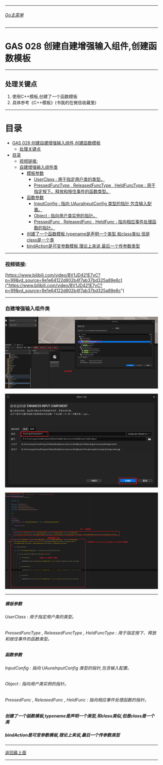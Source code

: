 ___________________________________________________________________________________________

###### [Go主菜单](../MainMenu.md)
___________________________________________________________________________________________

# GAS 028 创建自建增强输入组件,创建函数模板
___________________________________________________________________________________________
## 处理关键点
1. 使用C++模板,创建了一个函数模板
2. 具体参考《C++模板》(书我的在微信收藏里)
___________________________________________________________________________________________

# 目录
- [GAS 028 创建自建增强输入组件,创建函数模板](#gas-028-创建自建增强输入组件创建函数模板)
  - [处理关键点](#处理关键点)
- [目录](#目录)
    - [视频链接:](#视频链接)
    - [自建增强输入组件类](#自建增强输入组件类)
        - [模板参数](#模板参数)
          - [UserClass : 用于指定用户类的类型。](#userclass--用于指定用户类的类型)
          - [PressedFuncType , ReleasedFuncType , HeldFuncType : 用于指定按下、释放和按住事件的函数类型。](#pressedfunctype--releasedfunctype--heldfunctype--用于指定按下释放和按住事件的函数类型)
        - [函数参数](#函数参数)
          - [InputConfig : 指向 UAuraInputConfig 类型的指针,包含输入配置。](#inputconfig--指向-uaurainputconfig-类型的指针包含输入配置)
          - [Object : 指向用户类实例的指针。](#object--指向用户类实例的指针)
          - [PressedFunc , ReleasedFunc , HeldFunc : 指向相应事件处理函数的指针。](#pressedfunc--releasedfunc--heldfunc--指向相应事件处理函数的指针)
        - [创建了一个函数模板,typename是声明一个类型,和class类似,但是class是一个类](#创建了一个函数模板typename是声明一个类型和class类似但是class是一个类)
        - [bindAction是可变参数模板,理论上来说,最后一个传参数类型](#bindaction是可变参数模板理论上来说最后一个传参数类型)



___________________________________________________________________________________________


### 视频链接:
[https://www.bilibili.com/video/BV1JD421E7yC?p=99&vd_source=9e1e64122d802b4f7ab37bd325a89e6c]("https://www.bilibili.com/video/BV1JD421E7yC?p=99&vd_source=9e1e64122d802b4f7ab37bd325a89e6c")
___________________________________________________________________________________________


### 自建增强输入组件类
     
![图片](./Image/GAS_028/773783_319168.png)
     
![图片](./Image/GAS_028/84474_284024.png)
     
![图片](./Image/GAS_028/315109_100922.png)
___________________________________________________________________________________________


##### 模板参数

###### UserClass : 用于指定用户类的类型。

###### PressedFuncType , ReleasedFuncType , HeldFuncType : 用于指定按下、释放和按住事件的函数类型。

##### 函数参数

###### InputConfig : 指向 UAuraInputConfig 类型的指针,包含输入配置。


###### Object : 指向用户类实例的指针。


###### PressedFunc , ReleasedFunc , HeldFunc : 指向相应事件处理函数的指针。
##### 创建了一个函数模板,typename是声明一个类型,和class类似,但是class是一个类


##### bindAction是可变参数模板,理论上来说,最后一个传参数类型

___________________________________________________________________________________________

[返回最上面](#Go主菜单)
___________________________________________________________________________________________